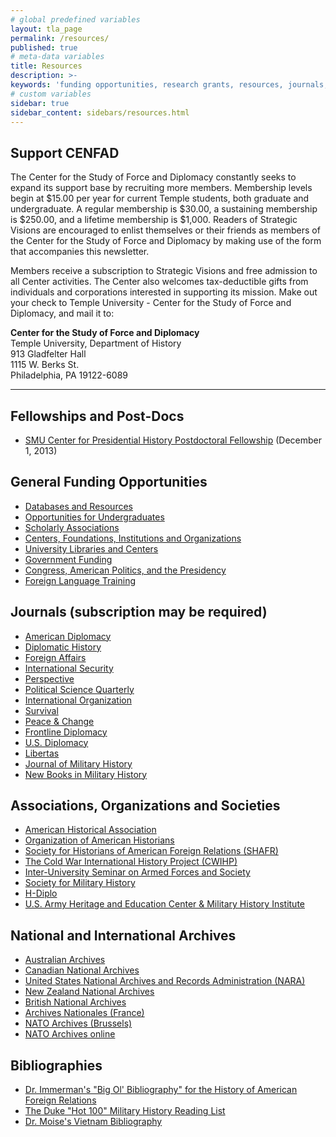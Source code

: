 ```yaml
---
# global predefined variables
layout: tla_page
permalink: /resources/
published: true
# meta-data variables
title: Resources
description: >-
keywords: 'funding opportunities, research grants, resources, journals, archives'
# custom variables
sidebar: true
sidebar_content: sidebars/resources.html       
---
```

## Support CENFAD
The Center for the Study of Force and Diplomacy constantly seeks to expand its support base by recruiting more members. Membership levels begin at $15.00 per year for current Temple students, both graduate and undergraduate. A regular membership is $30.00, a sustaining membership is $250.00, and a lifetime membership is $1,000. Readers of Strategic Visions are encouraged to enlist themselves or their friends as members of the Center for the Study of Force and Diplomacy by making use of the form that accompanies this newsletter.

Members receive a subscription to Strategic Visions and free admission to all Center activities. The Center also welcomes tax-deductible gifts from individuals and corporations interested in supporting its mission. Make out your check to Temple University - Center for the Study of Force and Diplomacy, and mail it to:

**Center for the Study of Force and Diplomacy**<br>
Temple University, Department of History<br> 
913 Gladfelter Hall<br>
1115 W. Berks St.<br>
Philadelphia, PA 19122-6089<br>

___

## Fellowships and Post-Docs
- [SMU Center for Presidential History Postdoctoral Fellowship](http://www.cla.temple.edu/cenfad/Resources/documents/SMUCenterforPresidentialHistoryPostdoctoralFellowship.pdf) (December 1, 2013)

## General Funding Opportunities
- [Databases and Resources](http://www.cla.temple.edu/cenfad/Resources/DatabasesandResources.htm)
- [Opportunities for Undergraduates](http://www.cla.temple.edu/cenfad/Resources/OpportunitiesforUndergraduates.htm)
- [Scholarly Associations](http://www.cla.temple.edu/cenfad/Resources/ScholarlyAssociations.htm)
- [Centers, Foundations, Institutions and Organizations](http://www.cla.temple.edu/cenfad/Resources/cfio.htm)
- [University Libraries and Centers](http://www.cla.temple.edu/cenfad/Resources/UniversityLibrariesCentersandInstitutions.htm)
- [Government Funding](http://www.cla.temple.edu/cenfad/Resources/GovernmentFunding.htm)
- [Congress, American Politics, and the Presidency](http://www.cla.temple.edu/cenfad/Resources/CongressAmericanPoliticsandthePresidency.htm)
- [Foreign Language Training](http://www.cla.temple.edu/cenfad/Resources/ForeignLanguageTraining.htm)

## Journals (subscription may be required)
- [American Diplomacy](http://www.unc.edu/depts/diplomat/)
- [Diplomatic History](http://www.colorado.edu/history/diplomatic/)
- [Foreign Affairs](http://www.foreignaffairs.org/)
- [International Security](http://www.mitpressjournals.org/loi/isec)
- [Perspective](http://web.bu.edu/ISCIP/perspective.html)
- [Political Science Quarterly](http://www.psqonline.org/)
- [International Organization](http://journals.cambridge.org/action/displayJournal?jid=INO)
- [Survival](http://www.tandfonline.com/loi/tsur20#.UknnjYbkt8E)
- [Peace & Change](http://onlinelibrary.wiley.com/journal/10.1111/(ISSN)1468-0130)
- [Frontline Diplomacy](http://memory.loc.gov/ammem/collections/diplomacy/)
- [U.S. Diplomacy](http://www.usdiplomacy.org/)
- [Libertas](http://www.libertas.bham.ac.uk/)
- [Journal of Military History](http://www.smh-hq.org/jmh/)
- [New Books in Military History](http://newbooksinmilitaryhistory.com/)

## Associations, Organizations and Societies
- [American Historical Association](http://www.historians.org/)
- [Organization of American Historians](http://www.oah.org/)
- [Society for Historians of American Foreign Relations (SHAFR)](http://www.shafr.org/)
- [The Cold War International History Project (CWIHP)](http://www.wilsoncenter.org/index.cfm?fuseaction=topics.home&topic_id=1409)
- [Inter-University Seminar on Armed Forces and Society](http://www.iusafs.org/)
- [Society for Military History](http://www.smh-hq.org/)
- [H-Diplo](http://www.h-net.msu.edu/~diplo/)
- [U.S. Army Heritage and Education Center & Military History Institute](http://www.carlisle.army.mil/ahec/)

## National and International Archives
- [Australian Archives](http://www.naa.gov.au/default.html)
- [Canadian National Archives](http://www.archives.ca/)
- [United States National Archives and Records Administration (NARA)](http://www.nara.gov/)
- [New Zealand National Archives](http://www.archives.govt.nz/)
- [British National Archives](http://www.nationalarchives.gov.uk/)
- [Archives Nationales (France)](http://www.archivesnationales.culture.gouv.fr/)
- [NATO Archives (Brussels)](http://www.nato.int/cps/en/natolive/68238.htm)
- [NATO Archives online](http://archives.nato.int/)

## Bibliographies
- [Dr. Immerman's "Big Ol' Bibliography" for the History of American Foreign Relations](http://astro.temple.edu/~rimmerma/461bib.html)
- [The Duke "Hot 100" Military History Reading List](http://www.h-net.org/~war/Hot100/)
- [Dr. Moise's Vietnam Bibliography](http://edmoise.sites.clemson.edu/bibliography.html)
